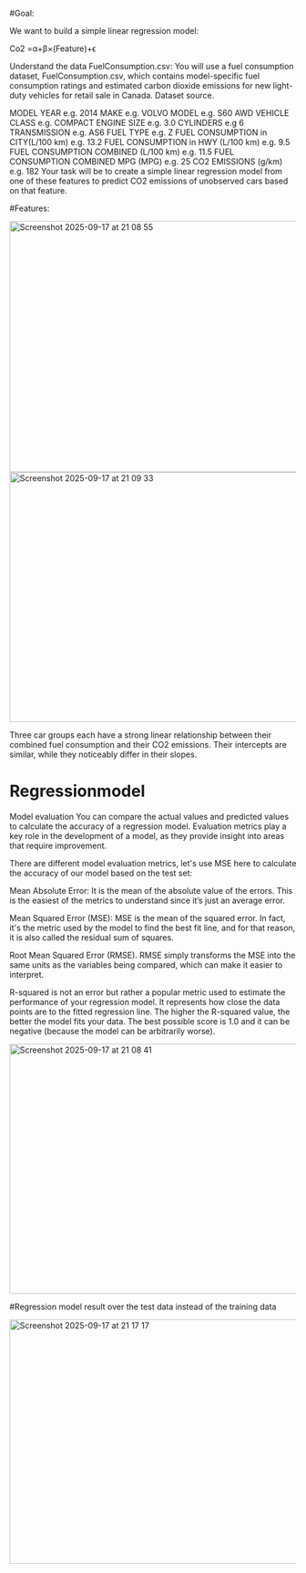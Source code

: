 #Goal:

We want to build a simple linear regression model:

Co2 =α+β×(Feature)+ϵ

Understand the data
FuelConsumption.csv:
You will use a fuel consumption dataset, FuelConsumption.csv, which contains model-specific fuel consumption ratings and estimated carbon dioxide emissions for new light-duty vehicles for retail sale in Canada. Dataset source.

MODEL YEAR e.g. 2014
MAKE e.g. VOLVO
MODEL e.g. S60 AWD
VEHICLE CLASS e.g. COMPACT
ENGINE SIZE e.g. 3.0
CYLINDERS e.g 6
TRANSMISSION e.g. AS6
FUEL TYPE e.g. Z
FUEL CONSUMPTION in CITY(L/100 km) e.g. 13.2
FUEL CONSUMPTION in HWY (L/100 km) e.g. 9.5
FUEL CONSUMPTION COMBINED (L/100 km) e.g. 11.5
FUEL CONSUMPTION COMBINED MPG (MPG) e.g. 25
CO2 EMISSIONS (g/km) e.g. 182
Your task will be to create a simple linear regression model from one of these features to predict CO2 emissions of unobserved cars based on that feature.

#Features:

<img width="573" height="440" alt="Screenshot 2025-09-17 at 21 08 55" src="https://github.com/user-attachments/assets/fc3cf1ce-efe0-4158-ac84-5509e8fe49cd" />

<img width="581" height="438" alt="Screenshot 2025-09-17 at 21 09 33" src="https://github.com/user-attachments/assets/ab3be057-7c6f-44d4-83d5-762f64788558" />

Three car groups each have a strong linear relationship between their combined fuel consumption and their CO2 emissions. Their intercepts are similar, while they noticeably differ in their slopes.

# Regressionmodel

Model evaluation
You can compare the actual values and predicted values to calculate the accuracy of a regression model. Evaluation metrics play a key role in the development of a model, as they provide insight into areas that require improvement.

There are different model evaluation metrics, let's use MSE here to calculate the accuracy of our model based on the test set:

Mean Absolute Error: It is the mean of the absolute value of the errors. This is the easiest of the metrics to understand since it’s just an average error.

Mean Squared Error (MSE): MSE is the mean of the squared error. In fact, it's the metric used by the model to find the best fit line, and for that reason, it is also called the residual sum of squares.

Root Mean Squared Error (RMSE). RMSE simply transforms the MSE into the same units as the variables being compared, which can make it easier to interpret.

R-squared is not an error but rather a popular metric used to estimate the performance of your regression model. It represents how close the data points are to the fitted regression line. The higher the R-squared value, the better the model fits your data. The best possible score is 1.0 and it can be negative (because the model can be arbitrarily worse).

<img width="607" height="438" alt="Screenshot 2025-09-17 at 21 08 41" src="https://github.com/user-attachments/assets/80b035be-e9ca-46d6-8f6e-1dfbb1798ffa" />

#Regression model result over the test data instead of the training data

<img width="579" height="428" alt="Screenshot 2025-09-17 at 21 17 17" src="https://github.com/user-attachments/assets/6b0af0ed-be48-4b04-a030-68241e859b10" />

